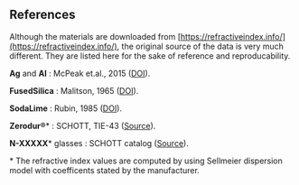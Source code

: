 ## References
Although the materials are downloaded from [https://refractiveindex.info/](https://refractiveindex.info/), the original source of the data is very much different. They are listed here for the sake of reference and reproducability.

**Ag** and **Al** : 
McPeak et.al., 2015 ([DOI](https://doi.org/10.1021/ph5004237)).

**FusedSilica** : 
Malitson, 1965 ([DOI](https://doi.org/10.1364/JOSA.55.001205)).

**SodaLime** : 
Rubin, 1985 ([DOI](https://doi.org/10.1016/0165-1633(85)90052-8)).

**Zerodur&reg;*** : 
SCHOTT, TIE-43 ([Source](https://refractiveindex.info/download/data/2007/schott_tie-43_optical_properties_of_zerodur_november_2007_us.pdf)).

**N-XXXXX*** glasses : 
SCHOTT catalog ([Source](https://www.schott.com/d/advanced_optics/ac85c64c-60a0-4113-a9df-23ee1be20428/1.17/schott-optical-glass-collection-datasheets-english-may-2019.pdf)).


\* The refractive index values are computed by using Sellmeier dispersion model with coefficents stated by the manufacturer.